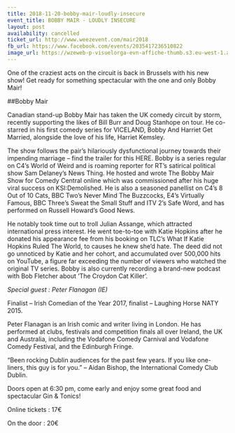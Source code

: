 ```yaml
---
title: 2018-11-20-bobby-mair-loudly-insecure
event_title: BOBBY MAIR - LOUDLY INSECURE
layout: post
availability: cancelled
ticket_url: http://www.weezevent.com/mair2018
fb_url: https://www.facebook.com/events/2035417236510822
image_url: https://wzeweb-p-visuelorga-evn-affiche-thumb.s3.eu-west-1.amazonaws.com/affiche_372341.thumb53700.1535800343.jpg
---
```

One of the craziest acts on the circuit is back in Brussels with his new show!
Get ready for something spectacular with the one and only Bobby Mair!

##Bobby Mair

Canadian stand-up Bobby Mair has taken the UK comedy circuit by storm, recently supporting the likes of Bill Burr and Doug Stanhope on tour. He co-starred in his first comedy series for VICELAND, Bobby And Harriet Get Married, alongside the love of his life, Harriet Kemsley.

The show follows the pair’s hilariously dysfunctional journey towards their impending marriage – find the trailer for this HERE. Bobby is a series regular on C4’s World of Weird and is roaming reporter for RT’s satirical political show Sam Delaney’s News Thing. He hosted and wrote The Bobby Mair Show for Comedy Central online which was commissioned after his huge viral success on KSI:Demolished. He is also a seasoned panellist on C4’s 8 Out of 10 Cats, BBC Two’s Never Mind The Buzzcocks, E4’s Virtually Famous, BBC Three’s Sweat the Small Stuff and ITV 2’s Safe Word, and has performed on Russell Howard’s Good News.

He notably took time out to troll Julian Assange, which attracted international press interest. He went toe-to-toe with Katie Hopkins after he donated his appearance fee from his booking on TLC’s What If Katie Hopkins Ruled The World, to causes he knew she’d hate. The deed did not go unnoticed by Katie and her cohort, and accumulated over 500,000 hits on YouTube, a figure far exceeding the number of viewers who watched the original TV series. Bobby is also currently recording a brand-new podcast with Bob Fletcher about ‘The Croydon Cat Killer’.

*Special guest : Peter Flanagan (IE)*

Finalist – Irish Comedian of the Year 2017, finalist – Laughing Horse NATY 2015.

Peter Flanagan is an Irish comic and writer living in London. He has performed at clubs, festivals and competition finals all over Ireland, the UK and Australia, including the Vodafone Comedy Carnival and Vodafone Comedy Festival, and the Edinburgh Fringe.

“Been rocking Dublin audiences for the past few years. If you like one-liners, this guy is for you.” – Aidan Bishop, the International Comedy Club Dublin.

Doors open at 6:30 pm, come early and enjoy some great food and spectacular Gin & Tonics!

Online tickets : 17€

On the door : 20€
